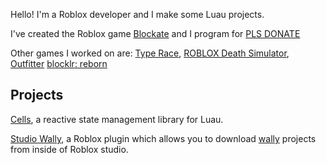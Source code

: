 Hello! I'm a Roblox developer and I make some Luau projects.

I've created the Roblox game [Blockate](https://www.roblox.com/games/1174068786/Blockate)
and I program for [PLS DONATE](https://www.roblox.com/games/8737602449/PLS-DONATE)

Other games I worked on are:
[Type Race](https://www.roblox.com/games/7232779505/Type-Race),
[ROBLOX Death Simulator](https://www.roblox.com/games/593926347/ROBLOX-death-simulator),
[Outfitter](https://www.roblox.com/games/2943245699/Outfitter)
[blocklr: reborn](https://www.roblox.com/games/4924719013/blocklr-reborn)

## Projects
[Cells](https://github.com/fewkz/cells), a reactive state management library for Luau.

[Studio Wally](https://github.com/fewkz/studio-wally), a Roblox plugin which allows you to download [wally](https://github.com/UpliftGames/wally) projects from inside of Roblox studio.

